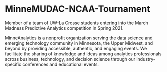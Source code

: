 # MinneMUDAC-NCAA-Tournament
Member of a team of UW-La Crosse students entering into the March Madness Predictive Analytics competition in Spring 2021.

MinneAnalytics is a nonprofit organization serving the data science and emerging technology community in Minnesota, the Upper Midwest, and beyond by providing accessible, authentic, and engaging events. We facilitate the sharing of knowledge and ideas among analytics professionals across business, technology, and decision science through our industry-specific conferences and educational events.
